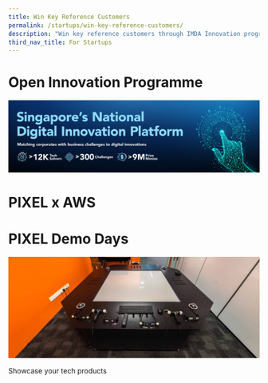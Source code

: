 ```yaml
---
title: Win Key Reference Customers
permalink: /startups/win-key-reference-customers/
description: "Win key reference customers through IMDA Innovation programme "
third_nav_title: For Startups
---
```

# Open Innovation Programme
![](/images/Programmes/OIP_Hero_banner.jpg)


# PIXEL x AWS

# PIXEL Demo Days
![](/images/Programmes/Hologram_Table.jpg)

Showcase your tech products